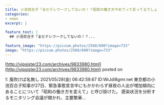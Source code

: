 ```yaml
---
title: 小池百合子「まだテレワークしてないの！？昭和の働き方やめてって言ってるでしょ？！」
categories:
- news
excerpt: |
  
feature_text: |
  ## 小池百合子「まだテレワークしてないの！？...
  
feature_image: "https://picsum.photos/2560/600?image=733"
image: "https://picsum.photos/2560/600?image=733"
---
```


[http://vipsister23.com/archives/9833980.html](http://vipsister23.com/archives/9833980.html)
posted on 

<!--more-->

1: 風吹けば名無し 2021/05/28(金) 06:42:59.67 ID:WrJdi8gmr.net 東京都の小池百合子知事が27日、緊急事態宣言中にもかかわらず昼夜の人出が増加傾向にあることについて「昭和の働き方を変えて」と呼び掛けた。 感染状況を分析するモニタリング会議が開かれ、主要繁華...
